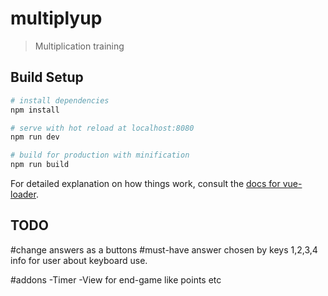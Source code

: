 # multiplyup

> Multiplication training

## Build Setup

``` bash
# install dependencies
npm install

# serve with hot reload at localhost:8080
npm run dev

# build for production with minification
npm run build
```

For detailed explanation on how things work, consult the [docs for vue-loader](http://vuejs.github.io/vue-loader).


## TODO
#change
answers as a buttons
#must-have
answer chosen by keys 1,2,3,4
info for user about keyboard use.

#addons
-Timer
-View for end-game like points etc
